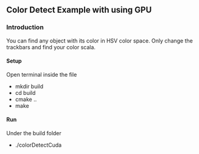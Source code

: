 <h2>Color Detect Example with using GPU</h2>

<h3>Introduction</h3>
<p>You can find any object with its color in HSV color space. Only change the trackbars and find your color scala.</p>

<h4>Setup</h4>
<p>Open terminal inside the file</p>
<ul>
	<li>mkdir build</li>
	<li>cd build</li>
	<li>cmake ..</li>
	<li>make</li>
</ul>

<h4>Run</h4>
<p>Under the build folder</p>
<ul>
	<li>./colorDetectCuda</li>
</ul>